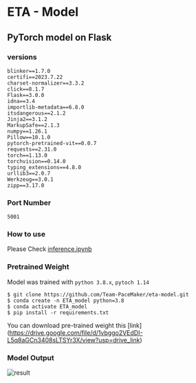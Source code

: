 # ETA - Model

## PyTorch model on Flask

### versions
```
blinker==1.7.0
certifi==2023.7.22
charset-normalizer==3.3.2
click==8.1.7
Flask==3.0.0
idna==3.4
importlib-metadata==6.8.0
itsdangerous==2.1.2
Jinja2==3.1.2
MarkupSafe==2.1.3
numpy==1.26.1
Pillow==10.1.0
pytorch-pretrained-vit==0.0.7
requests==2.31.0
torch==1.13.0
torchvision==0.14.0
typing_extensions==4.8.0
urllib3==2.0.7
Werkzeug==3.0.1
zipp==3.17.0
```

### Port Number
`5001`

### How to use
Please Check [inference.ipynb](./inference.ipynb)

### Pretrained Weight

Model was trained with `python 3.8.x`, `pytoch 1.14`

```
$ git clone https://github.com/Team-PaceMaker/eta-model.git
$ conda create -n ETA_model python=3.8
$ conda activate ETA_model
$ pip install -r requirements.txt 
```

You can download pre-trained weight this [link] (https://drive.google.com/file/d/1vbggo2VEdDI-L5q8aGCn3408sLTSYr3X/view?usp=drive_link)

### Model Output
![result](./img/output.gif)
